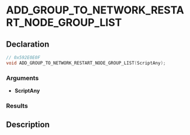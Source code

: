 # ADD_GROUP_TO_NETWORK_RESTART_NODE_GROUP_LIST

## Declaration
```cpp
// 0x592E0E0F
void ADD_GROUP_TO_NETWORK_RESTART_NODE_GROUP_LIST(ScriptAny);
```

### Arguments
- **ScriptAny**

### Results

## Description
